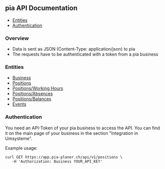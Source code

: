 ## pia API Documentation

- [Entities](#entities)
- [Authentication](#authentication)

### Overview

- Data is sent as JSON (Content-Type: application/json) to pia
- The requests have to be authenticated with a token from a pia business

### Entities

- [Business](business.md)
- [Positions](positions.md)
- [Positions/Working Hours](positions/working_hours.md)
- [Positions/Absences](positions/absences.md)
- [Positions/Balances](positions/balances.md)
- [Events](events.md)

### Authentication

You need an API-Token of your pia business to access the API. You can find it on the main page of your business in the section "Integration in Umsysteme".

Example usage:

```
curl GET https://app.pia-planer.ch/api/v1/positions \
   -H 'Authorization: Business YOUR_API_KEY'
```
